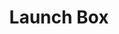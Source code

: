 ---
title: "Launch Box"
description: "An app for sorting an viewing rocket launch data."
image: "/projects/launch-box/file.svg"
github: https://github.com/stephen-os/launch-box-frontend.git
tech:
   - react
   - typescript
   - tailwind
   - springboot
   - java
---